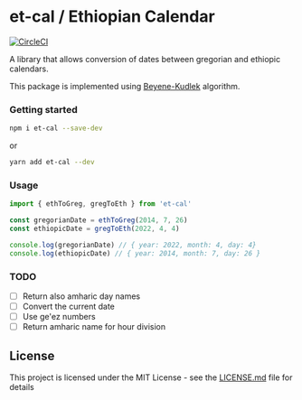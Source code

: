 # et-cal / Ethiopian Calendar
[![CircleCI](https://circleci.com/gh/targerian1999/et-cal/tree/main.svg?style=svg)](https://circleci.com/gh/targerian1999/et-cal/tree/main)

A library that allows conversion of dates between gregorian and ethiopic calendars.

This package is implemented using [Beyene-Kudlek](http://geez.org/Calendars/) algorithm.

### Getting started

```bash
npm i et-cal --save-dev
```

or
```bash
yarn add et-cal --dev
```
### Usage
```typescript
import { ethToGreg, gregToEth } from 'et-cal'

const gregorianDate = ethToGreg(2014, 7, 26)
const ethiopicDate = gregToEth(2022, 4, 4)

console.log(gregorianDate) // { year: 2022, month: 4, day: 4}
console.log(ethiopicDate) // { year: 2014, month: 7, day: 26 }
```

### TODO
- [ ] Return also amharic day names
- [ ] Convert the current date
- [ ] Use ge'ez numbers
- [ ] Return amharic name for hour division

## License

This project is licensed under the MIT License - see the [LICENSE.md](https://github.com/targerian1999/et-cal/blob/main/LICENSE) file for details

